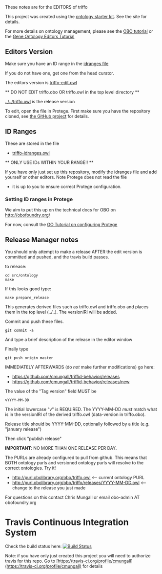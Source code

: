 These notes are for the EDITORS of triffo

This project was created using the [ontology starter kit](https://github.com/cmungall/ontology-starter-kit). See the site for details.

For more details on ontology management, please see the [OBO tutorial](https://github.com/jamesaoverton/obo-tutorial) or the [Gene Ontology Editors Tutorial](go-protege-tutorial.readthedocs.io)

## Editors Version

Make sure you have an ID range in the [idranges file](triffo-idranges.owl)

If you do not have one, get one from the head curator.

The editors version is [triffo-edit.owl](triffo-edit.owl)

** DO NOT EDIT triffo.obo OR triffo.owl in the top level directory **

[../../triffo.owl](../../triffo.owl) is the release version

To edit, open the file in Protege. First make sure you have the repository cloned, see [the GitHub project](https://github.com/cmungall/triffid-behavior) for details.

## ID Ranges

These are stored in the file

 * [triffo-idranges.owl](triffo-idranges.owl)

** ONLY USE IDs WITHIN YOUR RANGE!! **

If you have only just set up this repository, modify the idranges file
and add yourself or other editors. Note Protege does not read the file
- it is up to you to ensure correct Protege configuration.


### Setting ID ranges in Protege

We aim to put this up on the technical docs for OBO on http://obofoundry.org/

For now, consult the [GO Tutorial on configuring Protege](http://go-protege-tutorial.readthedocs.io/en/latest/Entities.html#new-entities)


## Release Manager notes

You should only attempt to make a release AFTER the edit version is
committed and pushed, and the travis build passes.

to release:

    cd src/ontology
    make

If this looks good type:

    make prepare_release

This generates derived files such as triffo.owl and triffo.obo and places
them in the top level (../..). The versionIRI will be added.

Commit and push these files.

    git commit -a

And type a brief description of the release in the editor window

Finally type

    git push origin master

IMMEDIATELY AFTERWARDS (do *not* make further modifications) go here:

 * https://github.com/cmungall/triffid-behavior/releases
 * https://github.com/cmungall/triffid-behavior/releases/new

The value of the "Tag version" field MUST be

    vYYYY-MM-DD

The initial lowercase "v" is REQUIRED. The YYYY-MM-DD *must* match
what is in the versionIRI of the derived triffo.owl (data-version in
triffo.obo).

Release title should be YYYY-MM-DD, optionally followed by a title (e.g. "january release")

Then click "publish release"

__IMPORTANT__: NO MORE THAN ONE RELEASE PER DAY.

The PURLs are already configured to pull from github. This means that
BOTH ontology purls and versioned ontology purls will resolve to the
correct ontologies. Try it!

 * http://purl.obolibrary.org/obo/triffo.owl <-- current ontology PURL
 * http://purl.obolibrary.org/obo/triffo/releases/YYYY-MM-DD.owl <-- change to the release you just made

For questions on this contact Chris Mungall or email obo-admin AT obofoundry.org

# Travis Continuous Integration System

Check the build status here: [![Build Status](https://travis-ci.org/cmungall/triffid-behavior.svg?branch=master)](https://travis-ci.org/cmungall/triffid-behavior)

Note: if you have only just created this project you will need to authorize travis for this repo. Go to [https://travis-ci.org/profile/cmungall](https://travis-ci.org/profile/cmungall) for details

